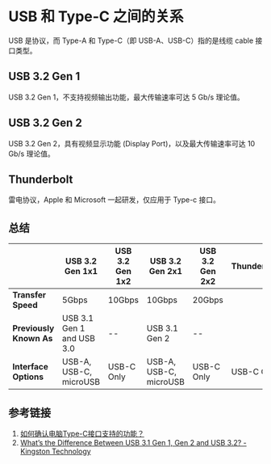 # USB 和 Type-C 之间的关系

USB 是协议，而 Type-A 和 Type-C（即 USB-A、USB-C）指的是线缆 cable 接口类型。

## USB 3.2 Gen 1

USB 3.2 Gen 1，不支持视频输出功能，最大传输速率可达 5 Gb/s 理论值。

## USB 3.2 Gen 2

USB 3.2 Gen 2，具有视频显示功能 (Display Port)，以及最大传输速率可达 10 Gb/s 理论值。

## Thunderbolt

雷电协议，Apple 和 Microsoft 一起研发，仅应用于 Type-c 接口。

## 总结

|                                  | **USB 3.2**  <br>**Gen 1x1**   | **USB 3.2**  <br>**Gen 1x2** | **USB 3.2**  <br>**Gen 2x1** | **USB 3.2**  <br>**Gen 2x2** | Thunderbolt |
| -------------------------------- | ------------------------------ | ---------------------------- | ---------------------------- | ---------------------------- | ----------- |
| **Transfer Speed**               | 5Gbps                          | 10Gbps                       | 10Gbps                       | 20Gbps                       |             |
| **Previously**  <br>**Known As** | USB 3.1 Gen 1  <br>and USB 3.0 | --                           | USB 3.1 Gen 2                | --                           |             |
| **Interface Options**            | USB-A, USB-C,  <br>microUSB    | USB-C Only                   | USB-A, USB-C,  <br>microUSB  | USB-C Only                   | USB-C Only  |

## 参考链接

1. [如何确认电脑Type-C接口支持的功能？](https://www.msi.cn/support/technical_details/NB_TB_Compatibility)
2. [What’s the Difference Between USB 3.1 Gen 1, Gen 2 and USB 3.2? - Kingston Technology](https://www.kingston.com/en/usb-flash-drives/usb-30)